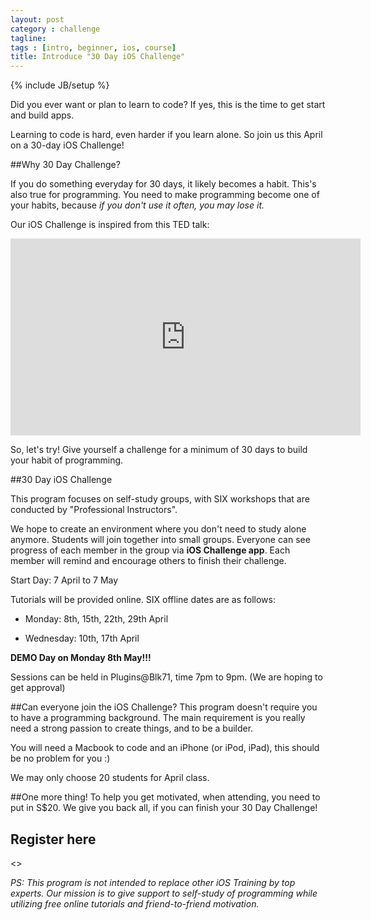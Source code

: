 ```yaml
---
layout: post
category : challenge
tagline: 
tags : [intro, beginner, ios, course]
title: Introduce "30 Day iOS Challenge"
---
```

{% include JB/setup %}

Did you ever want or plan to learn to code? If yes, this is the time to get start and build apps.

Learning to code is hard, even harder if you learn alone. So join us this April on a 30-day iOS Challenge!

##Why 30 Day Challenge?

If you do something everyday for 30 days, it likely becomes a habit. This's also true for programming. You need to make programming become one of your habits, because _if you don't use it often, you may lose it._ 

Our iOS Challenge is inspired from this TED talk:
<iframe width="560px" height="315px" src="http://embed.ted.com/talks/lang/en/matt_cutts_try_something_new_for_30_days.html" frameborder="0" scrolling="no">
</iframe>
 

So, let's try! Give yourself a challenge for a minimum of 30 days to build your habit of programming.

##30 Day iOS Challenge 

This program focuses on self-study groups, with SIX workshops that are conducted by "Professional Instructors".

We hope to create an environment where you don't need to study alone anymore. Students will join together into small groups. Everyone can see progress of each member in the group via __iOS Challenge app__. Each member will remind and encourage others to finish their challenge.

Start Day: 7 April to 7 May

Tutorials will be provided online. SIX offline dates are as follows:

  -  Monday: 8th, 15th, 22th, 29th April

  -  Wednesday: 10th, 17th April

__DEMO Day on Monday 8th May!!!__

Sessions can be held in Plugins@Blk71, time 7pm to 9pm. (We are hoping to get approval)

##Can everyone join the iOS Challenge?
This program doesn't require you to have a programming background. The main requirement is you really need a strong passion to create things, and to be a builder.

You will need a Macbook to code and an iPhone (or iPod, iPad), this should be no problem for you :)

We may only choose 20 students for April class.

##One more thing!
To help you get motivated, when attending, you need to put in S$20. We give you back all, if you can finish your 30 Day Challenge!

## Register here
<<Link>>

_PS: This program is not intended to replace other iOS Training by top experts. Our mission is to give support to self-study of programming while utilizing free online tutorials and friend-to-friend motivation._
